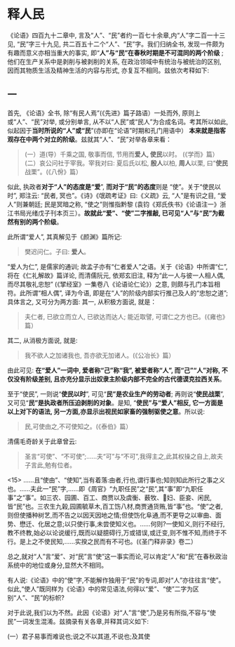 # 释人民

《论语》四百九十二章中, 言及“人”、“民”者约一百七十余章,内“人”字二百一十三见, “民”字三十九见, 共二百五十二个“人”、“民”字。我们归纳全书, 发现一件颇为有趣而意义亦相当重大的事实, 即“**人”与“民”在春秋时期是不可混同的两个阶级** ;他们在生产关系中是剥削与被剥削的关系, 在政治领域中有统治与被统治的区别, 因而其物质生活及精神生活的内容与形式, 亦复互不相同。兹依次考释如下:

## 一

首先, 《论语》全书, 除“有民人焉”(《先进》篇子路语）一处而外, 原则上或“人”、“民”对举, 或分别单言, 从不以“人民”或“民人”为合成名词。考其所以如此, 似起因于**当时所说的“人”或“民**”(亦即在“论语”时期和孔门用语中） **本来就是指客观存在中两个对立的阶级**。兹就其“人”、“民”对举各章来看：

> (一）道(导）千乘之国, 敬事而信, 节用而**爱人, 使民**以时。
(《学而》篇）
> (二）哀公问社于宰我。宰我对曰: 夏后氏以松, **殷人**以柏, **周人**以栗, 曰“**使民**战栗”。(《八佾》篇）

似此, 执政者**对于“人”的态度是“爱**”, **而对于“民”的态度**则是 “使”。关于“使民以时”, 郑注云: “民者, 冥也”。《诗》《氓疏考证》曰:《义疏》云, “人”是有识之目, “爱人”则兼朝廷; 民是冥暗之称, “使之”则惟指黔黎 (袁钧《郑氏佚书》《论语注一》浙江书局光绪戊子刊本页三）。**故就此“爱”、“使”二字推敲, 已可见“人”与“民”为截然有别的两个阶级**。

此所谓“爱人”, 其真解见于《颜渊》篇所记:

> 樊迟问仁。子曰: **爱人**。

“爱人为仁”, 是儒家的通训; 故孟子亦有“仁者爱人”之语。关于《论语》中所谓“仁”, 将在《仁礼解故》篇详论, 而清儒阮元, 依郑玄旧注, 释为“此一人与彼一人相人偶, 而尽其敬礼忠恕” (《揅经室》一集卷八《论语论仁论》）之意, 则颇与孔门本旨相符。此所谓“相人偶”, 译为今语, 即是在“人”的阶级内部实行推己及人的“忠恕之道”; 具体言之, 又可分为两方面: 其一, 从积极方面说, 就是：

> 夫仁者, 已欲立而立人, 已欲达而达人; 能近取譬, 可谓仁之方也已。(《雍也》篇）

其二, 从消极方面说, 就是:

> 我不欲人之加诸我也, 吾亦欲无加诸人。(《公冶长》篇）

由此可见: **在“爱人”一词中, 爱者称“己”称“我”, 被爱者称“人”, 而“己”“人”对称, 不仅没有阶级差别, 且亦充分显示出奴隶主阶级内部不完全的古代德谟克拉西关系**。

至于“使民”, 一则说“**使民以时**”, 可见“**民”是农业生产的劳动者**; 再则说“**使民战栗**”, 又可见“**民”是执政者所压迫剥削的对象**。是知, “**使民”与“爱人”相反, 它一方面是以上对下的语法, 另一方面,亦显示出视民如家畜的强制驱使之意**。所以说:

> 民,可使由之,不可使知之。(《泰伯》篇）

清儒毛奇龄关于此章曾云:

> 圣言“可使”、“不可使”;……夫“可”与“不可”,我得主之,此其权操之自上,故夫子言此,勉有位者。

<15>
……且“使由”、“使知”,当有着落:由者,行也,谓行事也;知则知此所行之事之义也。……夫此一“民”字,……即《周官》“九职任民”之“民”,其“事”即“九职任事”之“事”。如三农、园圃、百工、商贾以及虞衡、薮牧、𫝬妇、臣妾、闲民,皆“民”也。三农生九榖,园圃毓草木,百工饬八材,商贾通货贿,皆“事”也。“使”之者,则但使播种树艺,而不告之以因天因地之情;但使饬化阜通,而不更导之以审曲、面势、懋迁、化居之意;以只使行事,未尝使知义也。……何则?一使知义,则行不经行,教不终教,始必以论说缓行,既而以疑臆碍行,万或错误,或迁变,则不惟不知,而终于不行。是上之不使民知,……实揆之民而有不可也。(《圣门释非录》卷二）

总之,就对“人”言“爱”、对“民”言“使”这一事实而论,可以肯定“人”和“民”在春秋政治系统中的地位或身分,显然大不相同。

有人说:《论语》中的“使”字,不能解作独用于“民”的专词,即对“人”亦往往言“使”。似此,“使人”既同样为《论语》中的常见语法,何得以“爱”、“使”二字为区别“人”、“民”的标帜?

对于此说,我们以为不然。此因《论语》对“人”言“使”,乃是另有所指,不容与“使民”一词发生混淆。兹摘录有关各章,并释其词义如下:

(一）君子易事而难说也;说之不以其道,不说也;及其使